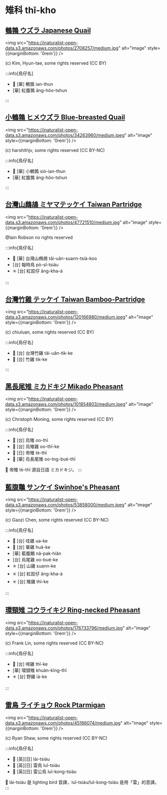 # 雉科 thī-kho

## [鵪鶉 ウズラ Japanese Quail](https://ebird.org/species/japqua)

<img src="https://inaturalist-open-data.s3.amazonaws.com/photos/2708257/medium.jpg" alt="image" style={{marginBottom: '0rem'}} />

<p className="image-caption">
(c) Kim, Hyun-tae, some rights reserved (CC BY)
</p>

:::info[鳥仔名]

- 🎯 [華] 鵪鶉 ian-thun
- [華] 紅腹鶉 âng-hôo-tshun

:::

## [小鵪鶉 ヒメウズラ Blue-breasted Quail](https://ebird.org/species/blbqua1)

<img src="https://inaturalist-open-data.s3.amazonaws.com/photos/34263960/medium.jpeg" alt="image" style={{marginBottom: '0rem'}} />

<p className="image-caption">
(c) harshithjv, some rights reserved (CC BY-NC)
</p>

:::info[鳥仔名]

- 🎯 [華] 小鵪鶉 sió-ian-thun
- [華] 紅腹鶉 âng-hôo-tshun

:::

## [台灣山鷓鴣 ミヤマテッケイ Taiwan Partridge](https://ebird.org/species/taipar1)

<img src="https://inaturalist-open-data.s3.amazonaws.com/photos/47721510/medium.jpg" alt="image" style={{marginBottom: '0rem'}} />

<p className="image-caption">
@Iain Robson no rights reserved
</p>

:::info[鳥仔名]

- 🎯 [華] 台灣山鷓鴣 tâi-uân-suann-tsià-koo
- [台] 報時鳥 pò-sî-tsiáu
- ✳️ [台] 紅跤仔 âng-kha-á

:::

## [台灣竹雞 テッケイ Taiwan Bamboo-Partridge](https://ebird.org/species/taibap1)

<img src="https://inaturalist-open-data.s3.amazonaws.com/photos/120166980/medium.jpeg" alt="image" style={{marginBottom: '0rem'}} />

<p className="image-caption">
(c) chiuluan, some rights reserved (CC BY)
</p>

:::info[鳥仔名]

- 🎯 [台] 台灣竹雞 tâi-uân-tik-ke
- 🎯 [台] 竹雞 tik-ke

:::

## [黑長尾雉 ミカドキジ Mikado Pheasant](https://ebird.org/species/mikphe1)

<img src="https://inaturalist-open-data.s3.amazonaws.com/photos/101854803/medium.jpeg" alt="image" style={{marginBottom: '0rem'}} />

<p className="image-caption">
(c) Christoph Moning, some rights reserved (CC BY)
</p>

:::info[鳥仔名]

- 🎯 [台] 烏雉 oo-thī
- 🎯 [台] 烏雉雞 oo-thī-ke
- 🎯 [日] 帝雉 tè-thī
- 🎯 [華] 烏長尾雉 oo-tng-bué-thī

📍 帝雉 tè-thī 源自日語 ミカドキジ。
:::

## [藍腹鷴 サンケイ Swinhoe's Pheasant](https://ebird.org/species/swiphe1)

<img src="https://inaturalist-open-data.s3.amazonaws.com/photos/53858000/medium.jpeg" alt="image" style={{marginBottom: '0rem'}} />

<p className="image-caption">
(c) Gaozi Chen, some rights reserved (CC BY-NC)
</p>

:::info[鳥仔名]

- 🎯 [台] 哇雞 ua-ke
- 🎯 [台] 華雞 huâ-ke
- [華] 藍腹鷴 nâ-pak-hiân
- [台] 烏尾雞 oo-bué-ke
- ✳️ [台] 山雞 suann-ke
- ✳️ [台] 紅跤仔 âng-kha-á
- ✳️ [台] 雉雞 thī-ke

:::

## [環頸雉 コウライキジ Ring-necked Pheasant](https://ebird.org/species/rinphe1)

<img src="https://inaturalist-open-data.s3.amazonaws.com/photos/176733796/medium.jpg" alt="image" style={{marginBottom: '0rem'}} />

<p className="image-caption">
(c) Frank Lin, some rights reserved (CC BY-NC)
</p>

:::info[鳥仔名]

- 🎯 [台] 啼雞 thî-ke
- [華] 環頸雉 khuân-kīng-thī
- ✳️ [台] 野雞 iá-ke

:::

## [雷鳥 ライチョウ Rock Ptarmigan](https://ebird.org/species/rocpta1)

<img src="https://inaturalist-open-data.s3.amazonaws.com/photos/45166074/medium.jpg" alt="image" style={{marginBottom: '0rem'}} />

<p className="image-caption">
(c) Ryan Shaw, some rights reserved (CC BY-NC)
</p>

:::info[鳥仔名]

- 🎯 [英][日] lài-tsiáu
- 🎯 [英][日] 雷鳥 luî-tsiáu
- 🎯 [英][日] 雷公鳥 luî-kong-tsiáu

📍 lài-tsiáu 是 lighting bird 音譯，luî-tsiáu/luî-kong-tsiáu 是用「雷」的意譯。
:::
